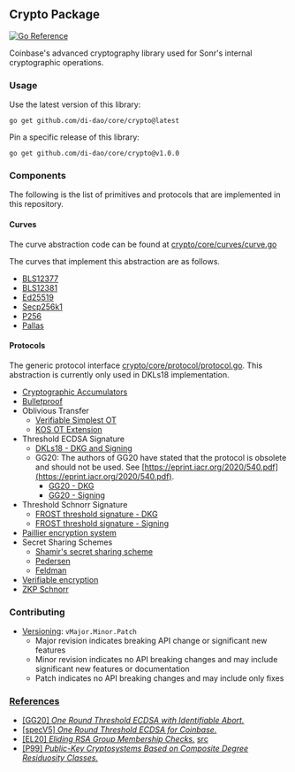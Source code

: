 ## Crypto Package

[![Go Reference](https://pkg.go.dev/badge/github.com/di-dao/core/crypto/pkg/crypto.svg)](https://pkg.go.dev/github.com/di-dao/core/crypto/pkg/crypto)

Coinbase's advanced cryptography library used for Sonr's internal cryptographic operations.

### Usage

Use the latest version of this library:

```$xslt
go get github.com/di-dao/core/crypto@latest
```

Pin a specific release of this library:

```$xslt
go get github.com/di-dao/core/crypto@v1.0.0
```

### Components

The following is the list of primitives and protocols that are implemented in this repository.

#### Curves

The curve abstraction code can be found at [crypto/core/curves/curve.go](core/curves/curve.go)

The curves that implement this abstraction are as follows.

-   [BLS12377](core/curves/bls12377_curve.go)
-   [BLS12381](core/curves/bls12381_curve.go)
-   [Ed25519](core/curves/ed25519_curve.go)
-   [Secp256k1](core/curves/k256_curve.go)
-   [P256](core/curves/p256_curve.go)
-   [Pallas](core/curves/pallas_curve.go)

#### Protocols

The generic protocol interface [crypto/core/protocol/protocol.go](core/protocol/protocol.go).
This abstraction is currently only used in DKLs18 implementation.

-   [Cryptographic Accumulators](accumulator)
-   [Bulletproof](bulletproof)
-   Oblivious Transfer
    -   [Verifiable Simplest OT](ot/base/simplest)
    -   [KOS OT Extension](ot/extension/kos)
-   Threshold ECDSA Signature
    -   [DKLs18 - DKG and Signing](tecdsa/dkls/v1)
    -   GG20: The authors of GG20 have stated that the protocol is obsolete and should not be used. See [https://eprint.iacr.org/2020/540.pdf](https://eprint.iacr.org/2020/540.pdf).
        -   [GG20 - DKG](dkg/gennaro)
        -   [GG20 - Signing](tecdsa/gg20)
-   Threshold Schnorr Signature
    -   [FROST threshold signature - DKG](dkg/frost)
    -   [FROST threshold signature - Signing](ted25519/frost)
-   [Paillier encryption system](paillier)
-   Secret Sharing Schemes
    -   [Shamir's secret sharing scheme](sharing/shamir.go)
    -   [Pedersen](sharing/pedersen.go)
    -   [Feldman](sharing/feldman.go)
-   [Verifiable encryption](verenc)
-   [ZKP Schnorr](zkp/schnorr)

### Contributing

-   [Versioning](https://blog.golang.org/publishing-go-modules): `vMajor.Minor.Patch`
    -   Major revision indicates breaking API change or significant new features
    -   Minor revision indicates no API breaking changes and may include significant new features or documentation
    -   Patch indicates no API breaking changes and may include only fixes

### [References](docs/)

-   [[GG20] _One Round Threshold ECDSA with Identifiable Abort._](https://eprint.iacr.org/2020/540.pdf)
-   [[specV5] _One Round Threshold ECDSA for Coinbase._](docs/Coinbase_Pseudocode_v5.pdf)
-   [[EL20] _Eliding RSA Group Membership Checks._](docs/rsa-membership.pdf) [src](https://www.overleaf.com/project/5f9c3b0624a9a600012037a3)
-   [[P99] _Public-Key Cryptosystems Based on Composite Degree Residuosity Classes._](http://citeseerx.ist.psu.edu/viewdoc/download?doi=10.1.1.112.4035&rep=rep1&type=pdf)

